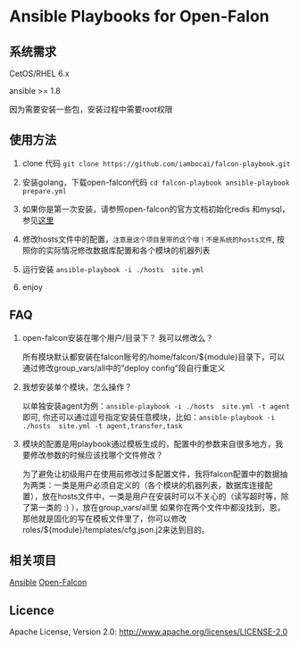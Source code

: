 Ansible Playbooks for Open-Falon
====================================

系统需求
------------------------------------

CetOS/RHEL 6.x

ansible >= 1.8

因为需要安装一些包，安装过程中需要root权限

使用方法
------------------------------------

1. clone 代码
`
	git clone https://github.com/iambocai/falcon-playbook.git
`

2.  安装golang，下载open-falcon代码
`
	cd falcon-playbook
	ansible-playbook prepare.yml
`
	
3.   如果你是第一次安装，请参照open-falcon的官方文档初始化redis 和mysql，参见[这里](ttp://book.open-falcon.com/zh/install/prepare.html)

4.   修改hosts文件中的配置，`注意是这个项目里带的这个哦！不是系统的hosts文件`, 按照你的实际情况修改数据库配置和各个模块的机器列表

5. 运行安装
`
	  ansible-playbook -i ./hosts  site.yml
`

6. enjoy


FAQ
------------------------------------
1.  open-falcon安装在哪个用户/目录下？ 我可以修改么？

	所有模块默认都安装在falcon账号的/home/falcon/${module}目录下，可以通过修改group_vars/all中的”deploy config“段自行重定义
	
2.  我想安装单个模块，怎么操作？

	以单独安装agent为例：`ansible-playbook -i ./hosts  site.yml -t agent` 即可, 你还可以通过逗号指定安装任意模块，比如：`ansible-playbook -i ./hosts  site.yml -t agent,transfer,task` 

3. 模块的配置是用playbook通过模板生成的，配置中的参数来自很多地方，我要修改参数的时候应该找哪个文件修改？

	为了避免让初级用户在使用前修改过多配置文件，我将falcon配置中的数据抽为两类：一类是用户必须自定义的（各个模块的机器列表，数据库连接配置），放在hosts文件中，一类是用户在安装时可以不关心的（读写超时等，除了第一类的 :) ），放在group_vars/all里
	如果你在两个文件中都没找到，恩，那他就是固化的写在模板文件里了，你可以修改roles/${module}/templates/cfg.json.j2来达到目的。


相关项目
------------------------------------
[Ansible](http://www,ansible.com)
[Open-Falcon](http://www.open-falcon.com)

Licence
------------------------------------
Apache License, Version 2.0: http://www.apache.org/licenses/LICENSE-2.0